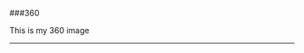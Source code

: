 ###360

This is my 360 image
<script src="//360.vizor.io/scripts/embed.js" data-vizorurl="//360.vizor.io/embed/v/4gzb" ></script>

***

